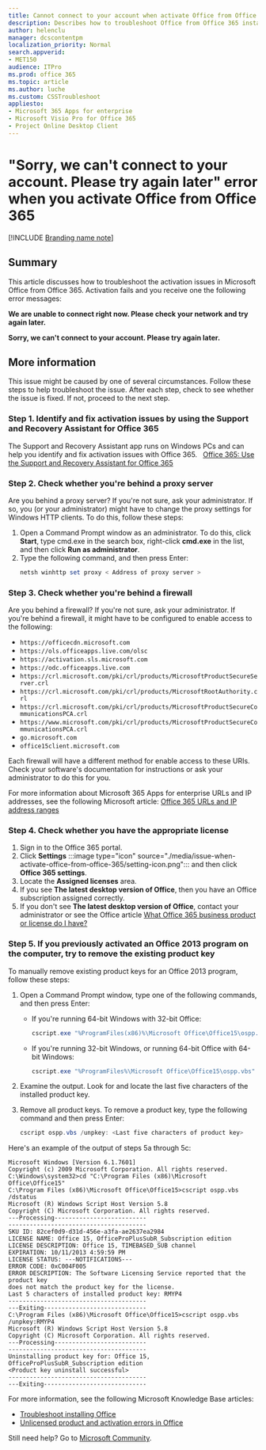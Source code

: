 ```yaml
---
title: Cannot connect to your account when activate Office from Office 365
description: Describes how to troubleshoot Office from Office 365 installation and activation issues.
author: helenclu
manager: dcscontentpm
localization_priority: Normal
search.appverid: 
- MET150
audience: ITPro
ms.prod: office 365
ms.topic: article
ms.author: luche
ms.custom: CSSTroubleshoot
appliesto:
- Microsoft 365 Apps for enterprise
- Microsoft Visio Pro for Office 365
- Project Online Desktop Client
---
```


# "Sorry, we can't connect to your account. Please try again later" error when you activate Office from Office 365

[!INCLUDE [Branding name note](../../../includes/branding-name-note.md)]

## Summary

This article discusses how to troubleshoot the activation issues in Microsoft Office from Office 365. Activation fails and you receive one the following error messages:  

**We are unable to connect right now. Please check your network and try again later.**

**Sorry, we can't connect to your account. Please try again later.**

## More information

This issue might be caused by one of several circumstances. Follow these steps to help troubleshoot the issue. After each step, check to see whether the issue is fixed. If not, proceed to the next step.

### Step 1. Identify and fix activation issues by using the Support and Recovery Assistant for Office 365  

The Support and Recovery Assistant app runs on Windows PCs and can help you identify and fix activation issues with Office 365.   
[Office 365: Use the Support and Recovery Assistant for Office 365](https://support.office.com/article/0d23d3c0-c19c-4b2f-9845-5344fedc4380?#bkmk_sara)

### Step 2. Check whether you're behind a proxy server  

Are you behind a proxy server? If you're not sure, ask your administrator. If so, you (or your administrator) might have to change the proxy settings for Windows HTTP clients. To do this, follow these steps: 
 
1. Open a Command Prompt window as an administrator. To do this, click **Start**, type cmd.exe in the search box, right-click **cmd.exe** in the list, and then click **Run as administrator**.    
2. Type the following command, and then press Enter:
    ```powershell
    netsh winhttp set proxy < Address of proxy server >
    ```

### Step 3. Check whether you're behind a firewall  

Are you behind a firewall? If you're not sure, ask your administrator. If you're behind a firewall, it might have to be configured to enable access to the following:

- `https://officecdn.microsoft.com`
- `https://ols.officeapps.live.com/olsc`
- `https://activation.sls.microsoft.com`
- `https://odc.officeapps.live.com`
- `https://crl.microsoft.com/pki/crl/products/MicrosoftProductSecureServer.crl`
- `https://crl.microsoft.com/pki/crl/products/MicrosoftRootAuthority.crl`
- `https://crl.microsoft.com/pki/crl/products/MicrosoftProductSecureCommunicationsPCA.crl`
- `https://www.microsoft.com/pki/crl/products/MicrosoftProductSecureCommunicationsPCA.crl`
- `go.microsoft.com`
- `office15client.microsoft.com`
 
Each firewall will have a different method for enable access to these URIs. Check your software's documentation for instructions or ask your administrator to do this for you. 

For more information about Microsoft 365 Apps for enterprise URLs and IP addresses, see the following Microsoft article: [Office 365 URLs and IP address ranges](https://technet.microsoft.com/library/hh373144.aspx)

### Step 4. Check whether you have the appropriate license   
 
1. Sign in to the Office 365 portal.     
2. Click **Settings** :::image type="icon" source="./media/issue-when-activate-office-from-office-365/setting-icon.png"::: and then click **Office 365 settings**.    
3. Locate the **Assigned licenses** area.    
4. If you see **The latest desktop version of Office**, then you have an Office subscription assigned correctly.    
5. If you don't see **The latest desktop version of Office**, contact your administrator or see the Office article [What Office 365 business product or license do I have?](https://support.office.com/article/What-Office-365-business-product-or-license-do-I-have-f8ab5e25-bf3f-4a47-b264-174b1ee925fd) 

### Step 5. If you previously activated an Office 2013 program on the computer, try to remove the existing product key   

To manually remove existing product keys for an Office 2013 program, follow these steps: 
 
1. Open a Command Prompt window, type one of the following commands, and then press Enter:  
   - If you're running 64-bit Windows with 32-bit Office:   

     ```powershell
     cscript.exe "%ProgramFiles(x86)%\Microsoft Office\Office15\ospp.vbs" /dstatus
     ```       
   - If you're running 32-bit Windows, or running 64-bit Office with 64-bit Windows:  

     ```powershell
     cscript.exe "%ProgramFiles%\Microsoft Office\Office15\ospp.vbs" /dstatus 
     ```     
     
2. Examine the output. Look for and locate the last five characters of the installed product key.    
3. Remove all product keys. To remove a product key, type the following command and then press Enter:

    ```powershell
    cscript ospp.vbs /unpkey: <Last five characters of product key>
    ```
 
Here's an example of the output of steps 5a through 5c:   

```AsciiDoc
Microsoft Windows [Version 6.1.7601] 
Copyright (c) 2009 Microsoft Corporation. All rights reserved. 
C:\Windows\system32>cd "C:\Program Files (x86)\Microsoft Office\Office15" 
C:\Program Files (x86)\Microsoft Office\Office15>cscript ospp.vbs /dstatus 
Microsoft (R) Windows Script Host Version 5.8 
Copyright (C) Microsoft Corporation. All rights reserved. 
---Processing-------------------------- 
--------------------------------------- 
SKU ID: 82cef0d9-d31d-456e-a3fa-ae2637ea2984 
LICENSE NAME: Office 15, OfficeProPlusSubR_Subscription edition 
LICENSE DESCRIPTION: Office 15, TIMEBASED_SUB channel 
EXPIRATION: 10/11/2013 4:59:59 PM 
LICENSE STATUS: ---NOTIFICATIONS--- 
ERROR CODE: 0xC004F005 
ERROR DESCRIPTION: The Software Licensing Service reported that the product key 
does not match the product key for the license. 
Last 5 characters of installed product key: RMYP4
--------------------------------------- 
---Exiting----------------------------- 
C:\Program Files (x86)\Microsoft Office\Office15>cscript ospp.vbs /unpkey:RMYP4 
Microsoft (R) Windows Script Host Version 5.8 
Copyright (C) Microsoft Corporation. All rights reserved. 
---Processing-------------------------- 
--------------------------------------- 
Uninstalling product key for: Office 15, OfficeProPlusSubR_Subscription edition 
<Product key uninstall successful> 
--------------------------------------- 
---Exiting-----------------------------
```
        
For more information, see the following Microsoft Knowledge Base articles: 
 
- [Troubleshoot installing Office](https://support.office.com/article/Troubleshoot-installing-Office-365-Office-2016-and-Office-2013-35ff2def-e0b2-4dac-9784-4cf212c1f6c2)    
- [Unlicensed product and activation errors in Office](https://support.office.com/article/Unlicensed-Product-and-activation-errors-in-Office-0d23d3c0-c19c-4b2f-9845-5344fedc4380)    
 

Still need help? Go to [Microsoft Community](https://answers.microsoft.com/).
